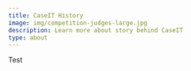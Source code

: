 ```yaml
---
title: CaseIT History
image: img/competition-judges-large.jpg
description: Learn more about story behind CaseIT
type: about
---
```

Test